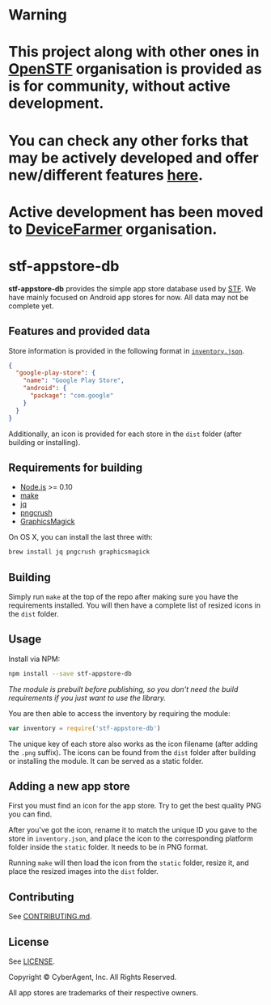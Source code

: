 # Warning

# This project along with other ones in [OpenSTF](https://github.com/openstf) organisation is provided as is for community, without active development.
# You can check any other forks that may be actively developed and offer new/different features [here](https://github.com/openstf/stf/network).
# Active development has been moved to [DeviceFarmer](https://github.com/DeviceFarmer) organisation.

# stf-appstore-db

**stf-appstore-db** provides the simple app store database used by [STF](https://github.com/openstf/stf). We have mainly focused on Android app stores for now. All data may not be complete yet.

## Features and provided data

Store information is provided in the following format in [`inventory.json`](inventory.json).

```json
{
  "google-play-store": {
    "name": "Google Play Store",
    "android": {
      "package": "com.google"
    }
  }
}
```

Additionally, an icon is provided for each store in the `dist` folder (after building or installing).

## Requirements for building

* [Node.js](https://nodejs.org/) >= 0.10
* [make](http://www.gnu.org/software/make/)
* [jq](http://stedolan.github.io/jq/)
* [pngcrush](http://pmt.sourceforge.net/pngcrush/)
* [GraphicsMagick](http://www.graphicsmagick.org/)

On OS X, you can install the last three with:

```bash
brew install jq pngcrush graphicsmagick
```

## Building

Simply run `make` at the top of the repo after making sure you have the requirements installed. You will then have a complete list of resized icons in the `dist` folder.

## Usage

Install via NPM:

```bash
npm install --save stf-appstore-db
```

_The module is prebuilt before publishing, so you don't need the build requirements if you just want to use the library._

You are then able to access the inventory by requiring the module:

```js
var inventory = require('stf-appstore-db')
```

The unique key of each store also works as the icon filename (after adding the `.png` suffix). The icons can be found from the `dist` folder after building or installing the module. It can be served as a static folder.

## Adding a new app store

First you must find an icon for the app store. Try to get the best quality PNG you can find.

After you've got the icon, rename it to match the unique ID you gave to the store in `inventory.json`, and place the icon to the corresponding platform folder inside the `static` folder. It needs to be in PNG format.

Running `make` will then load the icon from the `static` folder, resize it, and place the resized images into the `dist` folder.

## Contributing

See [CONTRIBUTING.md](CONTRIBUTING.md).

## License

See [LICENSE](LICENSE).

Copyright © CyberAgent, Inc. All Rights Reserved.

All app stores are trademarks of their respective owners.
